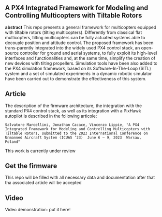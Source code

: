 
## A PX4 Integrated Framework for Modeling and Controlling Multicopters with Tiltable Rotors

__abstract__ This repo presents a general framework for multicopters equipped with tiltable rotors (tilting multicopters). Differently from classical flat multicopters, tilting multicopters can be fully actuated systems able to decouple position and attitude control. The proposed framework has been trans-parently integrated into the widely used PX4 control stack, an open-source controller for ground and aerial systems, to fully exploit its high-level interfaces and functionalities and, at the same time, simplify the creation of new devices with tilting propellers. Simulation tools have been also added to the PX4 simulation framework, based on its Software-In-The-Loop (SITL) system and a set of simulated experiments in a dynamic robotic simulator have been carried out to demonstrate the effectiveness of this system. 

## Article 
The description of the firmware architecture, the integration with the standard PX4 control stack, as well as its integration with a PixHawk autopilot is described in the following articole:

``Salvatore Marcellini, Jonathan Cacace, Vincenzo Lippie, "A PX4 Integrated Framework for Modeling and Controlling Multicopters with Tiltable Rotors, submitted to the 2023 International Conference on Unmanned Aircraft System (ICUAS ’23)  June 6 – 9, 2023  Warsaw, Poland"``

This work is currently under review

## Get the firmware 
This repo will be filled with all necessary data and documentation after that tha associated article will be accepted


## Video
Video demonstration: put it here!

